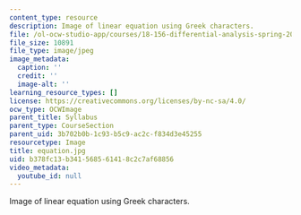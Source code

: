 ```yaml
---
content_type: resource
description: Image of linear equation using Greek characters.
file: /ol-ocw-studio-app/courses/18-156-differential-analysis-spring-2004/b378fc13b341568561418c2c7af68856_equation.jpg
file_size: 10891
file_type: image/jpeg
image_metadata:
  caption: ''
  credit: ''
  image-alt: ''
learning_resource_types: []
license: https://creativecommons.org/licenses/by-nc-sa/4.0/
ocw_type: OCWImage
parent_title: Syllabus
parent_type: CourseSection
parent_uid: 3b702b0b-1c93-b5c9-ac2c-f834d3e45255
resourcetype: Image
title: equation.jpg
uid: b378fc13-b341-5685-6141-8c2c7af68856
video_metadata:
  youtube_id: null
---
```

Image of linear equation using Greek characters.